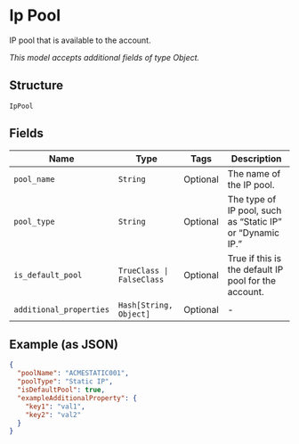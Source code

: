 
# Ip Pool

IP pool that is available to the account.

*This model accepts additional fields of type Object.*

## Structure

`IpPool`

## Fields

| Name | Type | Tags | Description |
|  --- | --- | --- | --- |
| `pool_name` | `String` | Optional | The name of the IP pool. |
| `pool_type` | `String` | Optional | The type of IP pool, such as “Static IP” or “Dynamic IP.” |
| `is_default_pool` | `TrueClass \| FalseClass` | Optional | True if this is the default IP pool for the account. |
| `additional_properties` | `Hash[String, Object]` | Optional | - |

## Example (as JSON)

```json
{
  "poolName": "ACMESTATIC001",
  "poolType": "Static IP",
  "isDefaultPool": true,
  "exampleAdditionalProperty": {
    "key1": "val1",
    "key2": "val2"
  }
}
```

